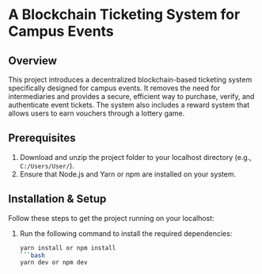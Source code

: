 # A Blockchain Ticketing System for Campus Events

## Overview

This project introduces a decentralized blockchain-based ticketing system specifically designed for campus events. It removes the need for intermediaries and provides a secure, efficient way to purchase, verify, and authenticate event tickets. The system also includes a reward system that allows users to earn vouchers through a lottery game.

## Prerequisites

1. Download and unzip the project folder to your localhost directory (e.g., `C:/Users/User/`).
2. Ensure that Node.js and Yarn or npm are installed on your system.

## Installation & Setup

Follow these steps to get the project running on your localhost:

1. Run the following command to install the required dependencies:
   ```bash
   yarn install or npm install
   ```bash
   yarn dev or npm dev
   
